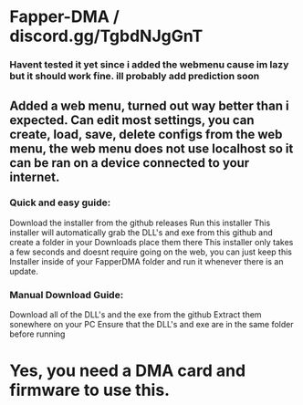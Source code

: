 # Fapper-DMA  /  discord.gg/TgbdNJgGnT 


### Havent tested it yet since i added the webmenu cause im lazy but it should work fine. ill probably add prediction soon


## Added a web menu, turned out way better than i expected. Can edit most settings, you can create, load, save, delete configs from the web menu, the web menu does not use localhost so it can be ran on a device connected to your internet.



### Quick and easy guide:

Download the installer from the github releases
Run this installer
This installer will automatically grab the DLL's and exe from this github and create a folder in your Downloads place them there
This installer only takes a few seconds and doesnt require going on the web, you can just keep this Installer inside of your FapperDMA folder and run it whenever there is an update.



### Manual Download Guide:

Download all of the DLL's and the exe from the github
Extract them sonewhere on your PC
Ensure that the DLL's and exe are in the same folder before running




# Yes, you need a DMA card and firmware to use this.

